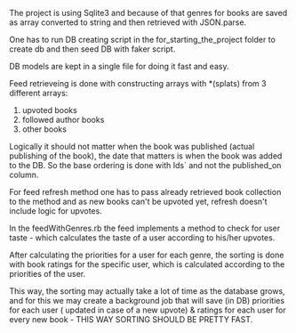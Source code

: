 The project is using Sqlite3 and because of that genres for books are saved as array converted to string and then retrieved with JSON.parse.

One has to run DB creating script in the for_starting_the_project folder to create db and then seed DB with faker script.

DB models are kept in a single file for doing it fast and easy.

Feed retrieveing is done with constructing arrays with *(splats) from 3 different arrays:
1. upvoted books
2. followed author books
3. other books

Logically it should not matter when the book was published (actual publishing of the book), the date that matters is when the book was added to the DB.
So the base ordering is done with Ids` and not the published_on column.

For feed refresh method one has to pass already retrieved book collection to the method and as new books can't be upvoted yet, refresh doesn't include logic for upvotes.

In the feedWithGenres.rb the feed implements a method to check for user taste - which calculates the taste of a user according to his/her upvotes.

After calculating the priorities for a user for each genre, the sorting is done with book ratings for the specific user, which is calculated according to the priorities of the user.

This way, the sorting may actually take a lot of time as the database grows, and for this we may create a background job that will save (in DB) priorities for each user ( updated in case of a new upvote) & ratings for each user for every new book - THIS WAY SORTING SHOULD BE PRETTY FAST.
